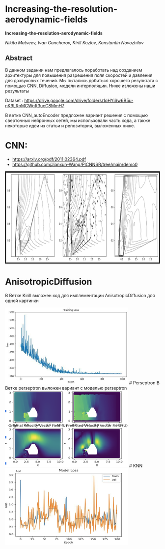 # Increasing-the-resolution-aerodynamic-fields



**Increasing-the-resolution-aerodynamic-fields**

*Nikita Matveev, Ivan Goncharov, Kirill Kozlov, Konstantin Novozhilov*


## Abstract 
  В данном задании нам предлагалось поработать над созданием архитектуры для повышения разрешения поля скоростей и давления для дозвуковых течений. Мы пытались добиться хорошего результата с помощью CNN, Diffusion, модели интерполяции. Ниже изложены наши результаты



Dataset : https://drive.google.com/drive/folders/1oHYiSw6B5u-nK9LRpMCWqft3ucC8MmH7

В ветке CNN_autoEncoder предложен вариант решения с помощью сверточных нейронных сетей, мы использовали часть кода, а также некоторые идеи из статьи и репозитория, выложенных ниже.

# CNN:

- https://arxiv.org/pdf/2011.02364.pdf
- https://github.com/Jianxun-Wang/PICNNSR/tree/main/demo0

<img src="autoencoder_visualisation.png" width="600" height="300">

# AnisotropicDiffusion
В Ветке Kirill выложен код для имплементации  AnisotropicDiffusion для одной картинки


<img src="Loss_diff.jpg" width="400" height="250">
# Perseptron 
В Ветке perseptron выложен вариант с моделью perseptron
<img src="inter.png" width="400" height="250">
# KNN
<img src="perseptron.png" width="400" height="250">
